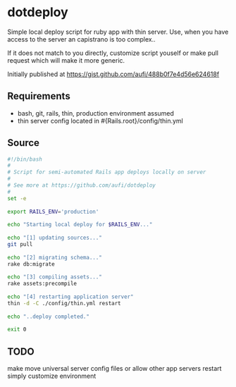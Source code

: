 dotdeploy
=========

Simple local deploy script for ruby app with thin server. Use, when you have access to the server an capistrano is too complex..

If it does not match to you directly, customize script youself or make pull request which will make it more generic.

Initially published at https://gist.github.com/aufi/488b0f7e4d56e624618f

Requirements
------------
  * bash, git, rails, thin, production environment assumed
  * thin server config located in #{Rails.root}/config/thin.yml 

Source
------
```bash
#!/bin/bash
#
# Script for semi-automated Rails app deploys locally on server
#
# See more at https://github.com/aufi/dotdeploy
#
set -e
 
export RAILS_ENV='production'
 
echo "Starting local deploy for $RAILS_ENV..."
 
echo "[1] updating sources..."
git pull
 
echo "[2] migrating schema..."
rake db:migrate
 
echo "[3] compiling assets..."
rake assets:precompile
 
echo "[4] restarting application server"
thin -d -C ./config/thin.yml restart
 
echo "..deploy completed."
 
exit 0
```

TODO
----
make move universal server config files or allow other app servers restart simply
customize environment
